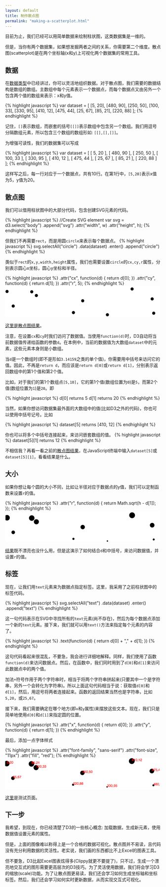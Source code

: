 ```yaml
---
layout: default
title: 制作散点图
permalink: "making-a-scatterplot.html"
---
```


目前为止，我们已经可以用简单数据来绘制柱状图，这类数据集是一维的。

但是，当你有两个数据集，如果想发掘两者之间的关系，你需要第二个维度。散点图(scatterplot)是在两个坐标轴(x和y)上可视化两个数据集的常用工具。

## 数据
在[数据类型]()中已经讲过，你可以灵活地组织数据。对于散点图，我们需要的数据结构是数组的数组。主数组中每个元素表示一个数据点，而每个数据点又由另外一个包含两个值的数组来表示：x和y值。

{% highlight javascript %}
var dataset = [
                [5, 20], [480, 90], [250, 50], [100, 33], [330, 95],
                [410, 12], [475, 44], [25, 67], [85, 21], [220, 88]
              ];
{% endhighlight %}

记住，`[]`表示数组，而嵌套的括号`[[]]`表示数组中包含另一个数组。我们用逗号分隔数组元素，所以包含三个数组的数组形如: `[[],[],[]]`。

为增强可读性，我们的数据集可以写成

{% highlight javascript %}
var dataset = [
                  [ 5,     20 ],
                  [ 480,   90 ],
                  [ 250,   50 ],
                  [ 100,   33 ],
                  [ 330,   95 ],
                  [ 410,   12 ],
                  [ 475,   44 ],
                  [ 25,    67 ],
                  [ 85,    21 ],
                  [ 220,   88 ]
              ];
{% endhighlight %}

这样写之后，每一行对应于一个数据点，共有10行。在第1行中，`[5,20]`表示x值为5，y值为20。

## 散点图
我们可以借用柱状图中的大部分代码，包含创建SVG元素的代码。

{% highlight javascript %}
//Create SVG element
var svg = d3.select("body")
            .append("svg")
            .attr("width", w)
            .attr("height", h);
{% endhighlight %}

但我们不再需要`rect`，而是用圆`circle`来表示每个数据点。
{% highlight javascript %}
svg.selectAll("circle")
   .data(dataset)
   .enter()
   .append("circle")
{% endhighlight %}

类似于`rect`的`x,y,width,height`属性，我们也需要设置`circle`的`cx,cy,r`属性，分别表示圆心x坐标，圆心y坐标和半径。

{% highlight javascript %}
.attr("cx", function(d) {
        return d[0];
   })
   .attr("cy", function(d) {
        return d[1];
   })
   .attr("r", 5);
{% endhighlight %}
![](images/140-making-a-scatterplot-1.png)

[这里是散点图结果](htmls/140-making-a-scatterplot-1.html)。

注意，在设置`cx`和`cy`时我们访问了数据值。当使用`function(d)`时，D3自动将当前数据值传递给函数的参数`d`。在本例中，当前的数据值为大数组`dataset`中的元素，这些元素本身则是小数组。

当`d`是一个数组时(即不是形如`3.14159`之类的单个值)，你需要用中括号来访问它的值。因此，不再是`return d`，而应该是`return d[0]`或`return d[1]`，分别表示返回数组中的第1个值和第2个值。

比如，对于我们的第1个数组点`[5,10]`，它的第1个值(数组位置为`0`)是`5`，而第2个值(数组位置为`1`)是`20`。即

{% highlight javascript %}
d[0] returns 5
d[1] returns 20
{% endhighlight %}

当然，如果你想访问数据集最外面的大数组中的值(比如D3之外的代码)，你也可以使用中括号记号。比如

{% highlight javascript %}
dataset[5] returns [410, 12]
{% endhighlight %}

你也可以将多个中括号连接起来，来访问嵌套数组的值。
{% highlight javascript %}
dataset[5][1] returns 12
{% endhighlight %}

不相信我？再看一看之前的[散点图结果](htmls/140-making-a-scatterplot-1.html)，在JavaScript终端中输入`dataset[5]`或`dataset[5][1]`，看看结果是什么。

## 大小
如果你想让每个圆的大小不同，比如让半径对应于数据点的y值，我们可以定制函数来设置`r`的值。

{% highlight javascript %}
.attr("r", function(d) {
    return Math.sqrt(h - d[1]);
});
{% endhighlight %}
![](images/140-making-a-scatterplot-2.png)

[结果](htmls/140-making-a-scatterplot-2.html)既不漂亮也没什么用，但是这演示了如何结合`d`和中括号，来访问数据值，并设置`r`的值。

## 标签
现在，让我们用`text`元素来为数据点指定标签。这里，我采用了之前柱状图中的标签代码。

{% highlight javascript %}
svg.selectAll("text")
   .data(dataset)
   .enter()
   .append("text")
{% endhighlight %}

这一句代码表示在SVG中寻找所有的`text`元素(尚不存在)，然后为每个数据点添加一个新的`text`元素。接下来，我们就可以用`text()`方法来指定每个元素的内容了。

{% highlight javascript %}
  .text(function(d) {
        return d[0] + "," + d[1];
   })
{% endhighlight %}

这句代码看起来很混乱，不要急，我会进行详细地解释。同样，我们使用了函数`function(d)`来访问数据点。然后，在函数中，我们同时用到了`d[0]`和`d[1]`来访问此数据点中的两个值。

加法`+`符号作用于两个字符串时，相当于将两个字符串拼起来(只要其中一个是字符串，另外一个会转化为字符串)。所以上面这句代码相当于说：获取值`d[0]`和`d[1]`，然后，用逗号将两者连接起来。函数的返回结果当然也是字符串，比如`5,20`，或`25,67`。

接下来，我们需要确定在哪个地方(即`x`和`y`属性)来摆放这些文本。现在，我们只是简单地使用`d[0]`和`d[1]`来指定圆的位置。

{% highlight javascript %}
 .attr("x", function(d) {
        return d[0];
   })
   .attr("y", function(d) {
        return d[1];
   })
{% endhighlight %}

最后，添加一点字体样式

{% highlight javascript %}
.attr("font-family", "sans-serif")
   .attr("font-size", "11px")
   .attr("fill", "red");
{% endhighlight %}
![](images/140-making-a-scatterplot-3.png)

[这里](htmls/140-making-a-scatterplot-3.html)是测试页面。

## 下一步
我希望，到现在，你已经清楚了D3的一些核心概念: 加载数据，生成新元素，使用数据值设置元素的属性。

但是，上面的图像难以称得上是一个合格的数据可视化。散点图并不易读，且代码没有充分利用数据的灵活性。老实说，我们画的东西都比不上Excel的图表工具。

但不要急，D3比起Excel图表炫得多(Clippy就更不要提了)，只不过，生成一个漂亮地交互式的图形需要更高层次的D3技巧。为了灵活使用数据，我们将会学习D3的缩放(scale)功能。为了让散点图更易读，我们还会学习如何生成坐标轴和坐标标签。然后，我们还会学习如何实时更新数据，从而实现交互式可视化。

